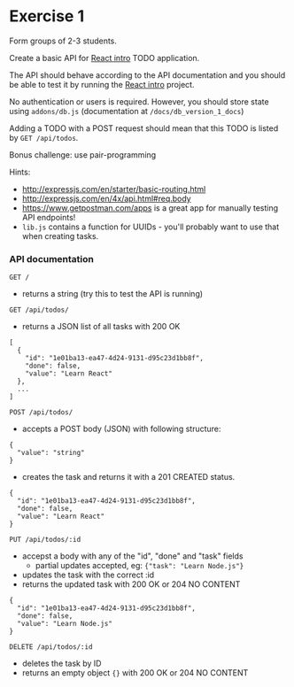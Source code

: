 # Exercise 1

Form groups of 2-3 students.

Create a basic API for [React intro](https://github.com/fastdevco/react-intro)
TODO application.

The API should behave according to the API documentation and you should be able to
test it by running the [React intro](https://github.com/fastdevco/react-intro) project.

No authentication or users is required. However, you should store state
using `addons/db.js` (documentation at `/docs/db_version_1_docs`)

Adding a TODO with a POST request should mean that
this TODO is listed by `GET /api/todos`.

Bonus challenge: use pair-programming

Hints:
* http://expressjs.com/en/starter/basic-routing.html
* http://expressjs.com/en/4x/api.html#req.body
* https://www.getpostman.com/apps is a great app for manually testing API endpoints!
* `lib.js` contains a function for UUIDs - you'll probably want to use that when creating tasks.


### API documentation


`GET /`

* returns a string (try this to test the API is running)

`GET /api/todos/`

* returns a JSON list of all tasks with 200 OK

```
[
  {
    "id": "1e01ba13-ea47-4d24-9131-d95c23d1bb8f",
    "done": false,
    "value": "Learn React"
  },
  ...
]
```


`POST /api/todos/`

* accepts a POST body (JSON) with following structure:
```
{
  "value": "string"
}
```

* creates the task and returns it with a 201 CREATED status.
```
{
  "id": "1e01ba13-ea47-4d24-9131-d95c23d1bb8f",
  "done": false,
  "value": "Learn React"
}
```

`PUT /api/todos/:id`

* accepst a body with any of the "id", "done" and "task" fields
  * partial updates accepted, eg: `{"task": "Learn Node.js"}`
* updates the task with the correct :id
* returns the updated task with 200 OK or 204 NO CONTENT
```
{
  "id": "1e01ba13-ea47-4d24-9131-d95c23d1bb8f",
  "done": false,
  "value": "Learn Node.js"
}
```

`DELETE /api/todos/:id`

* deletes the task by ID
* returns an empty object `{}` with 200 OK or 204 NO CONTENT
